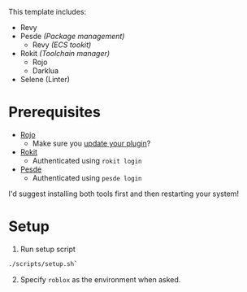 This template includes:

- Revy
- Pesde *(Package management)*
    - Revy *(ECS tookit)*
- Rokit *(Toolchain manager)*
    - Rojo
    - Darklua
- Selene (Linter)

# Prerequisites

- [Rojo](https://rojo.space)
    - Make sure you [update your plugin](https://create.roblox.com/store/asset/13916111004/Rojo)?
- [Rokit](https://github.com/rojo-rbx/rokit)
    - Authenticated using `rokit login`
- [Pesde](https://docs.pesde.dev/installation/)
    - Authenticated using `pesde login`

I'd suggest installing both tools first and then restarting your system!

# Setup

1. Run setup script

```bash
./scripts/setup.sh`
```

2. Specify `roblox` as the environment when asked.